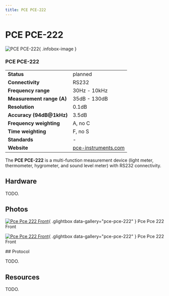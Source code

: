 ```yaml
---
title: PCE PCE-222
---
```


# PCE PCE-222

<div class="infobox" markdown>

![PCE PCE-222](./img/Pce_pce-222_front.jpg){ .infobox-image }

### PCE PCE-222

| | |
|---|---|
| **Status** | planned |
| **Connectivity** | RS232 |
| **Frequency range** | 30Hz - 10kHz |
| **Measurement range (A)** | 35dB - 130dB |
| **Resolution** | 0.1dB |
| **Accuracy (94dB@1kHz)** | 3.5dB |
| **Frequency weighting** | A, no C |
| **Time weighting** | F, no S |
| **Standards** | - |
| **Website** | [pce-instruments.com](http://www.pce-instruments.com/deutsch/messtechnik-im-online-handel/messgeraete-fuer-alle-parameter/arbeitsschutzmessgeraet-pce-holding-gmbh-luxmessgeraet-pce-222-det_20630.htm) |

</div>

The **PCE PCE-222** is a multi-function measurement device (light meter, thermometer,  hygrometer, and sound level meter) with RS232 connectivity.

## Hardware

TODO.

## Photos

<div class="photo-grid" markdown>

[![Pce Pce 222 Front](./img/Pce_pce-222_front.jpg)](./img/Pce_pce-222_front.jpg "Pce Pce 222 Front"){ .glightbox data-gallery="pce-pce-222" }
<span class="caption">Pce Pce 222 Front</span>

[![Pce Pce 222 Front](./img/Pce_pce-222_front.png)](./img/Pce_pce-222_front.png "Pce Pce 222 Front"){ .glightbox data-gallery="pce-pce-222" }
<span class="caption">Pce Pce 222 Front</span>

</div>
## Protocol

TODO.

## Resources

TODO.

